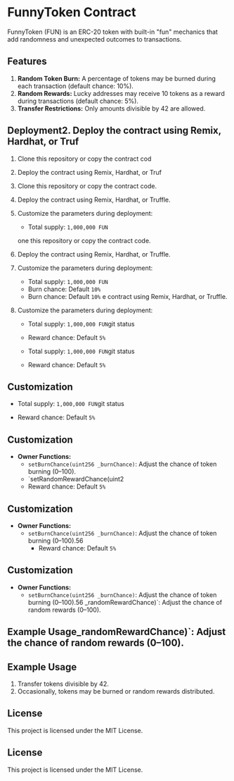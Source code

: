 # FunnyToken Contract

FunnyToken (FUN) is an ERC-20 token with built-in "fun" mechanics that add randomness and unexpected outcomes to transactions.

## Features

1. **Random Token Burn:** A percentage of tokens may be burned during each transaction (default chance: 10%).
2. **Random Rewards:** Lucky addresses may receive 10 tokens as a reward during transactions (default chance: 5%).
3. **Transfer Restrictions:** Only amounts divisible by 42 are allowed.


## Deployment2. Deploy the contract using Remix, Hardhat, or Truf
1. Clone this repository or copy the contract cod
2. Deploy the contract using Remix, Hardhat, or Truf
1. Clone this repository or copy the contract code.
2. Deploy the contract using Remix, Hardhat, or Truffle.
3. Customize the parameters during deployment:
   - Total supply: `1,000,000 FUN`
 
   one this repository or copy the contract code.
2. Deploy the contract using Remix, Hardhat, or Truffle.
3. Customize the parameters during deployment:
   - Total supply: `1,000,000 FUN`
   - Burn chance: Default `10%`
   - Burn chance: Default `10%`
   e contract using Remix, Hardhat, or Truffle.
3. Customize the parameters during deployment:
   - Total supply: `1,000,000 FUN`git status

   - Reward chance: Default `5%`

   - Total supply: `1,000,000 FUN`git status
   
   - Reward chance: Default `5%`
## Customization


   - Total supply: `1,000,000 FUN`git status
   
   - Reward chance: Default `5%`
## Customization
- **Owner Functions:**
  - `setBurnChance(uint256 _burnChance)`: Adjust the chance of token burning (0–100).
  - `setRandomRewardChance(uint2
  - Reward chance: Default `5%`
## Customization
- **Owner Functions:**
  - `setBurnChance(uint256 _burnChance)`: Adjust the chance of token burning (0–100).56 
    - Reward chance: Default `5%`
## Customization
- **Owner Functions:**
  - `setBurnChance(uint256 _burnChance)`: Adjust the chance of token burning (0–100).56 _randomRewardChance)`: Adjust the chance of random rewards (0–100).

## Example Usage_randomRewardChance)`: Adjust the chance of random rewards (0–100).

## Example Usage

1. Transfer tokens divisible by 42.
2. Occasionally, tokens may be burned or random rewards distributed.

## License

This project is licensed under the MIT License.

## License

This project is licensed under the MIT License.
